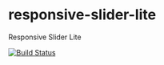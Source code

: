 # responsive-slider-lite
Responsive Slider Lite

[![Build Status](https://travis-ci.org/wpugph/Responsive-Slider-Lite-WordPress-Plugin.svg?branch=master)](https://travis-ci.org/wpugph/Responsive-Slider-Lite-WordPress-Plugin)
